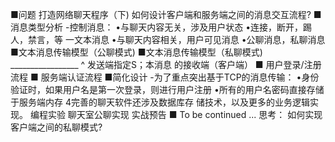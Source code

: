■问题
打造网络聊天程序（下)
如何设计客户端和服务端之间的消息交互流程?
■消息类型分析
-控制消息：
•与聊天内容无关，涉及用户状态
•连接，断开，踢人，禁言，等
一文本消息
•与聊天内容相关，用户可见消息
•公聊消息，私聊消息
■文本消息传输模型（公聊模式)
■文本消息传输模型（私聊模式)
_________________ ^
发送端指定S；本消息
的接收端（客户端）
■ 用户登录/注册流程
■ 服务端认证流程
■简化设计
-为了重点突出基于TCP的消息传输：
•身份验证时，如果用户名是第一次登录，则进行用户注册
•所有的用户名密码直接存储于服务端内存
4完善的聊天软件还涉及数据库存
储技术，以及更多的业务逻辑实现。
编程实验 聊天室公聊实现
实战预告
■ To be continued ...
思考：
如何实现客户端之间的私聊模式?